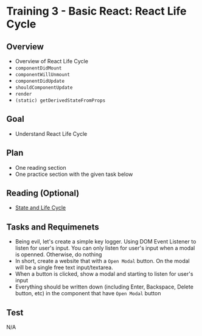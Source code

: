 # Training 3 - Basic React: React Life Cycle

## Overview
- Overview of React Life Cycle
- `componentDidMount`
- `componentWillUnmount`
- `componentDidUpdate`
- `shouldComponentUpdate`
- `render`
- `(static) getDerivedStateFromProps`

## Goal
- Understand React Life Cycle

## Plan
- One reading section
- One practice section with the given task below

## Reading (Optional)
- [State and Life Cycle](https://reactjs.org/docs/state-and-lifecycle.html)

## Tasks and Requimenets
- Being evil, let's create a simple key logger. Using DOM Event Listener to listen for user's input. You can only listen for user's input when a modal is openned. Otherwise, do nothing
- In short, create a website that with a `Open Modal` button. On the modal will be a single free text input/textarea.
- When a button is clicked, show a modal and starting to listen for user's input
- Everything should be written down (including Enter, Backspace, Delete button, etc) in the component that have `Open Modal` button


## Test
N/A